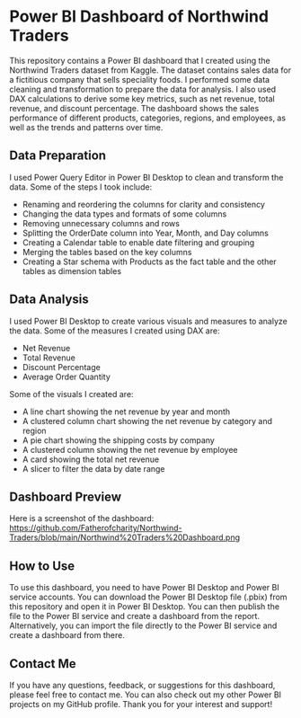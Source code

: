 # Power BI Dashboard of Northwind Traders

This repository contains a Power BI dashboard that I created using the Northwind Traders dataset from Kaggle. The dataset contains sales data for a fictitious company that sells speciality foods. I performed some data cleaning and transformation to prepare the data for analysis. I also used DAX calculations to derive some key metrics, such as net revenue, total revenue, and discount percentage. The dashboard shows the sales performance of different products, categories, regions, and employees, as well as the trends and patterns over time.

## Data Preparation

I used Power Query Editor in Power BI Desktop to clean and transform the data. Some of the steps I took include:

- Renaming and reordering the columns for clarity and consistency
- Changing the data types and formats of some columns
- Removing unnecessary columns and rows
- Splitting the OrderDate column into Year, Month, and Day columns
- Creating a Calendar table to enable date filtering and grouping
- Merging the tables based on the key columns
- Creating a Star schema with Products as the fact table and the other tables as dimension tables

## Data Analysis

I used Power BI Desktop to create various visuals and measures to analyze the data. Some of the measures I created using DAX are:

- Net Revenue 
- Total Revenue 
- Discount Percentage 
- Average Order Quantity

Some of the visuals I created are:

- A line chart showing the net revenue by year and month
- A clustered column chart showing the net revenue by category and region
- A pie chart showing the shipping costs by company
- A clustered column showing the net revenue by employee
- A card showing the total net revenue
- A slicer to filter the data by date range

## Dashboard Preview

Here is a screenshot of the dashboard:
https://github.com/Fatherofcharity/Northwind-Traders/blob/main/Northwind%20Traders%20Dashboard.png


## How to Use

To use this dashboard, you need to have Power BI Desktop and Power BI service accounts. You can download the Power BI Desktop file (.pbix) from this repository and open it in Power BI Desktop. You can then publish the file to the Power BI service and create a dashboard from the report. Alternatively, you can import the file directly to the Power BI service and create a dashboard from there.

## Contact Me

If you have any questions, feedback, or suggestions for this dashboard, please feel free to contact me. You can also check out my other Power BI projects on my GitHub profile. Thank you for your interest and support!
